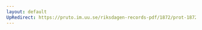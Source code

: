 ```yaml
---
layout: default
UpRedirect: https://pruto.im.uu.se/riksdagen-records-pdf/1872/prot-1872--fk--123.pdf
---
```

